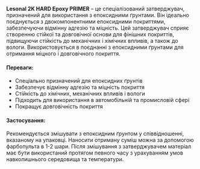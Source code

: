 **Lesonal 2K HARD Epoxy PRIMER** – це спеціалізований затверджувач, призначений для використання з епоксидними ґрунтами. Він ідеально поєднується з двокомпонентними епоксидними покриттями, забезпечуючи відмінну адгезію та міцність. Цей затверджувач сприяє створенню стійкої та довговічної основи для фінішних покриттів, підвищуючи стійкість до механічних і хімічних впливів, а також до вологи. Використовується в поєднанні з епоксидними ґрунтами для отримання міцного і довговічного покриття.

#### Переваги:

- Спеціально призначений для епоксидних ґрунтів
- Забезпечує відмінну адгезію та міцність покриття
- Стійкість до хімічних, механічних впливів і вологи
- Підходить для використання в автомобільній та промисловій сфері
- Покращує довговічність покриття

#### Застосування:

Рекомендується змішувати з епоксидним ґрунтом у співвідношенні, вказаному на упаковці. Наносити отриману суміш можна за допомогою фарбопульта в 1-2 шари. Після змішування з затверджувачем матеріал має бути використаний протягом певного часу з урахуванням умов навколишнього середовища та температури.

